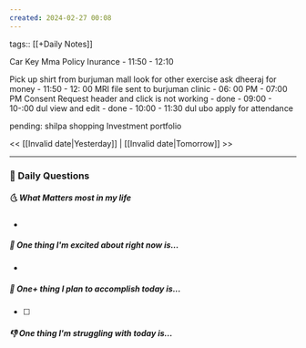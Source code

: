 ```yaml
---
created: 2024-02-27 00:08
---
```

tags:: [[+Daily Notes]]

Car Key
Mma Policy Inurance - 11:50 - 12:10



Pick up shirt from burjuman mall
look for other exercise
ask dheeraj for money - 11:50 - 12: 00
MRI file sent to burjuman clinic - 06: 00 PM - 07:00 PM
Consent Request header and click is not working - done - 09:00 - 10-:00
dul view and edit - done - 10:00 - 11:30
dul ubo
apply for attendance

pending:
shilpa shopping
Investment portfolio

<< [[Invalid date|Yesterday]] | [[Invalid date|Tomorrow]] >>

---
### 📅 Daily Questions
##### 🌜 What Matters most in my life
- 

##### 🙌 One thing I'm excited about right now is...
- 

##### 🚀 One+ thing I plan to accomplish today is...
- [ ] 

##### 👎 One thing I'm struggling with today is...

